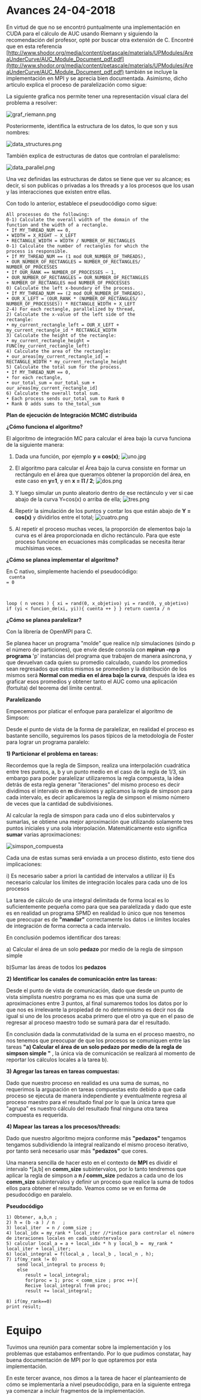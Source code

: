 # Avances 24-04-2018

En virtud de que no se encontró puntualmente una implementación en CUDA para el cálculo de AUC usando Riemann y siguiendo la recomendación del profesor, opté por buscar otra extensión de C. Encontré que en esta referencia [http://www.shodor.org/media/content/petascale/materials/UPModules/AreaUnderCurve/AUC_Module_Document_pdf.pdf](http://www.shodor.org/media/content/petascale/materials/UPModules/AreaUnderCurve/AUC_Module_Document_pdf.pdf) también se incluye la implementación en MPI y se aprecia bien documentada. Asimismo, dicho articulo explica el proceso de paralelización como sigue:

La siguiente grafica nos permite tener una representación visual clara del problema a resolver:

![graf_riemann.png](graf_riemann.png)

Posteriormente, identifica la estructura de los datos, lo que son y sus nombres:

![data_structures.png](data_structures.png)

También explica de estructuras de datos que controlan el paralelismo:

![data_parallel.png](data_parallel.png)

Una vez definidas las estructuras de datos se tiene que ver su alcance; es decir, si son publicas o privadas a los threads y a los procesos que los usan y las interacciones que existen entre ellas.


Con todo lo anterior, establece el pseudocódigo como sigue:

```
All processes do the following:
0-1) Calculate the overall width of the domain of the
function and the width of a rectangle.
• If MY_THREAD_NUM == 0,
• WIDTH = X_RIGHT – X_LEFT
• RECTANGLE_WIDTH = WIDTH / NUMBER_OF_RECTANGLES
0-1) Calculate the number of rectangles for which the
process is responsible.
• If MY_THREAD_NUM == (1 mod OUR_NUMBER_OF_THREADS),
• OUR_NUMBER_OF_RECTANGLES = NUMBER_OF_RECTANGLES/
NUMBER_OF_PROCESSES
• If OUR_RANK == NUMBER_OF_PROCESSES – 1,
• OUR_NUMBER_OF_RECTANGLES = OUR_NUMBER_OF_RECTANGLES
+ NUMBER_OF_RECTANGLES mod NUMBER_OF_PROCESSES
0) Calculate the left x-boundary of the process.
• If MY_THREAD_NUM == (2 mod OUR_NUMBER_OF_THREADS),
• OUR_X_LEFT = (OUR_RANK * (NUMBER_OF_RECTANGLES/
NUMBER_OF_PROCESSES)) * RECTANGLE_WIDTH + X_LEFT
2-4) For each rectangle, parallelized by thread,
2) Calculate the x-value of the left side of the
rectangle:
• my_current_rectangle_left = OUR_X_LEFT +
my_current_rectangle_id * RECTANGLE_WIDTH
3) Calculate the height of the rectangle:
• my_current_rectangle_height =
FUNC(my_current_rectangle_left)
4) Calculate the area of the rectangle:
• our_areas[my_current_rectangle_id] =
RECTANGLE_WIDTH * my_current_rectangle_height
5) Calculate the total sum for the process.
• If MY_THREAD_NUM == 0,
• for each rectangle,
• our_total_sum = our_total_sum +
our_areas[my_current_rectangle_id]
6) Calculate the overall total sum.
• Each process sends our_total_sum to Rank 0
• Rank 0 adds sums to the_total_sum
```


__Plan de ejecución de Integración MCMC distribuída__

__¿Cómo funciona el algoritmo?__

El algoritmo de integración MC para calcular el área bajo la curva funciona de la siguiente manera:

1) Dada una función, por ejemplo <b>y = cos(x)</b>;
![uno.jpg](uno.jpg)

2) El algoritmo para calcular el Área bajo la curva consiste en formar un rectángulo en el área que queramos obtener la proporción del área, en este caso en <b> y=1</b>, y en <b>x = Ⲡ / 2</b>;
![dos.png](dos.png)

3) Y luego simular un punto aleatorio dentro de ese rectánculo y ver si cae abajo de la curva Y=cos(x) o arriba de ella;
![tres.png](tres.png)

4) Repetir la simulación de los puntos y contar los que están abajo de <b>Y = cos(x)</b> y dividirlos entre el total;
![cuatro.png](cuatro.png)


5) Al repetír el proceso muchas veces, la proporción de elementos bajo la curva es el área proporcionada en dicho rectánculo. Para que este proceso funcione en ecuaciones más complicadas se necesita iterar muchísimas veces.

__¿Cómo se planea implementar el algoritmo?__

En C nativo, simplemente haciendo el pseudocódigo:
<br>
<code>
cuenta = 0

loop ( n veces ) {
    xi = rand(0, x_objetivo)
    yi = rand(0, y_objetivo)
    if (yi < funcion_de(xi, yi)){
        cuenta ++
    }
}
return cuenta / n
</code>

__¿Cómo se planea paralelizar?__

Con la librería de OpenMPI para C.

Se planea hacer un programa "molde" que realice n/p simulaciones (sindo p el número de particiones), que envíe desde consola con <b>mpirun -np p programa</b> 'p' instancias del programa que trabajen de manera asíncrona, y que devuelvan cada quien su promedio calculado, cuando los promedios sean regresados que estos mismos se promedien y la distribución de los mismos será <b>Normal con media en el área bajo la curva</b>, después la idea es graficar esos promedios y obtener tanto el AUC como una aplicación (fortuita) del teorema del límite central.


__Paralelizando__

Empecemos por platicar el enfoque para paralelizar el algoritmo de Simpson:

Desde el punto de vista de la forma de paralelizar, en realidad el proceso es bastante sencillo, seguiremos los pasos típicos de la metodología de Foster para lograr un programa paralelo: 

**1) Particionar el problema en tareas:**

Recordemos que la regla de Simpson, realiza una interpolación cuadrática entre tres puntos, a, b y un punto medio en el caso de la regla de 1/3, sin embargo para poder paralelizar utilizaremos la regla compuesta, la idea detrás de esta regla generar "iteraciones" del mismo proceso es decir dividimos el intervalo en **m** divisiones y aplicamos la regla de simpson para cada intervalo, es decir aplicaremos la regla de simpson el mismo número de veces que la cantidad de subdivisiones.

Al calcular la regla de simspon para cada uno d elos subintervalos y sumarlas, se obtiene una mejor aproximación que utilizando solamente tres puntos iniciales y una sola interpolación. Matemáticamente esto significa **sumar** varias aproximaciones:

![simspon_compuesta](simsposn_compuesta.png)


Cada una de estas sumas será enviada a un proceso distinto, esto tiene dos implicaciones: 

i) Es necesario saber a priori la cantidad de intervalos a utilizar 
ii) Es necesario calcular los límites de integración locales para cada uno de los procesos

La tarea de cálculo de una integral delimitada de forma local es lo suficientemente pequeña como para que sea paralelizada y dado que este es en realidad un programa SPMD en realidad lo único que nos tenemos que preocupar es de **"mandar"** correctamente los datos i.e límites locales de integración de forma correcta a cada intervalo.

En conclusión podemos identificar dos tareas: 

a) Calcular el área de un solo **pedazo** por medio de la regla de simpson simple 

b)Sumar las áreas de todos los **pedazos**


**2) Identificar los canales de comunicación entre las tareas:**


Desde el punto de vista de comunicación, dado que desde un punto de vista simplista nuestro porgrama no es mas que una suma de aproximaciones entre 3 puntos, al final sumaremos todos los datos por lo que nos es irrelevante la propiedad de no determinismo es decir nos da igual si uno de los procesos acaba primero que el otro ya que en el paso de regresar al proceso maestro todo se sumará para dar el resultado. 

En conclusión dada la conmutatividad de la suma en el proceso maestro, no nos tenemos que preocupar de que los procesos se comuniquen entre las tareas **"a) Calcular el área de un solo pedazo por medio de la regla de simpson simple "** , la única vía de comunicación se realizará al momento de reportar los cálculos locales a la tarea b).


**3) Agregar las tareas en tareas compuestas:**

Dado que nuestro proceso en realidad es una suma de sumas, no requerimos la argupación en tareas compuestas esto debido a que cada proceso se ejecuta de manera independiente y eventualmente regresa al proceso maestro para el resultado final por lo que la única tarea que "agrupa" es nuestro cálculo del resultado final ninguna otra tarea compuesta es requerida. 


**4) Mapear las tareas a los procesos/threads:**

Dado que nuestro algoritmo mejora conforme más **"pedazos"** tengamos tengamos subdividiendo la integral realizando el mismo proceso iterativo, por tanto será necesario usar más **"pedazos"** que cores.
 
Una manera sencilla de hacer esto en el contexto de **MPI** es dividir el intervalo *[a,b] en **comm_size** subintervalos, por lo tanto tendremos que aplicar la regla de simpson  a **n / comm_size** pedazos a cada uno de los **comm_size** subintervalos y definir un proceso que realice la suma de todos ellos para obtener el resultado. Veamos como se ve en forma de pesudocódigo en paralelo.

**Pseudocódigo**

```
1) Obtener, a,b,n ;
2) h = (b -a ) / n   ;  
3) local_iter  = n / comm_size ; 
4) local_idx = my_rank * local_iter //*indice para controlar el número de iteraciones locales en cada subintervalo
5) calcular local_a = a + local_idx * h y local_b =  my_rank * local_iter + local_iter;
6) local_integral = f(local_a , local_b , local_n , h);
7) if(my_rank != 0)
    send local_integral to process 0; 
    else 
       result = local_integral;
       for(proc = 1; proc < comm_size ; proc ++){
       Recive local_integral from proc;
       result += local_integral;

8) if(my_rank==0)
print result;

```



# Equipo

Tuvimos una reunión para comentar sobre la implementación y los problemas que estabamos enfrentando. Por lo que pudimos constatar, hay buena documentación de MPI por lo que optaremos por esta implementación.

En este tercer avance, nos dimos a la tarea de hacer el planteamiento de cómo se implementaría a nivel pseudocódigo, para en la siguiente entrega ya comenzar a incluir fragmentos de la implementación.

